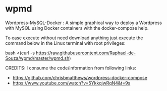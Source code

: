 # wpmd
Wordpress-MySQL-Docker : A simple graphical way to deploy a Wordpress with MySQL using Docker containers with the docker-compose help.

To ease execute without need download anything just execute the command below in the Linux terminal with root privileges:

bash <(curl -s https://raw.githubusercontent.com/Raphael-de-Souza/wpmd/master/wpmd.sh)

CREDITS:
I consume the code/information from following links:
- https://github.com/chrisbmatthews/wordpress-docker-compose
- https://www.youtube.com/watch?v=5YkkqjwRqN4&t=9s
